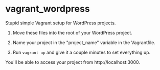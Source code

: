 # vagrant_wordpress

Stupid simple Vagrant setup for WordPress projects.

1) Move these files into the root of your WordPress project.

2) Name your project in the "project_name" variable in the Vagrantfile. 

3) Run `vagrant up` and give it a couple minutes to set everything up.

You'll be able to access your project from http://localhost:3000.
